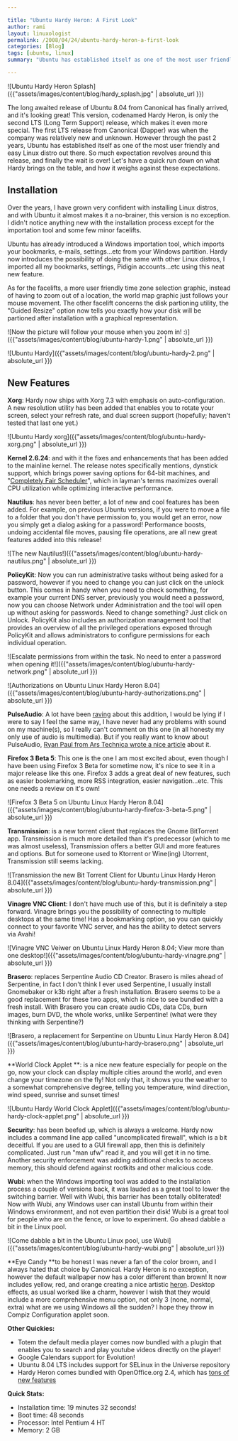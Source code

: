 ```yaml
---

title: "Ubuntu Hardy Heron: A First Look"
author: rami
layout: linuxologist
permalink: /2008/04/24/ubuntu-hardy-heron-a-first-look
categories: [Blog]
tags: [ubuntu, linux]
summary: "Ubuntu has established itself as one of the most user friendly and easy Linux distro out there. So much expectation revolves around this release, and finally the wait is over! Let's have a quick run down on what Hardy brings on the table, and how it weighs against these expectations."

---
```


![Ubuntu Hardy Heron Splash]({{"assets/images/content/blog/hardy_splash.jpg" | absolute_url }})

The long awaited release of Ubuntu 8.04 from Canonical has finally arrived, and it's looking great! This version, codenamed Hardy Heron, is only the second LTS (Long Term Support) release, which makes it even more special. The first LTS release from Canonical (Dapper) was when the company was relatively new and unknown. However through the past 2 years, Ubuntu has established itself as one of the most user friendly and easy Linux distro out there. So much expectation revolves around this release, and finally the wait is over! Let's have a quick run down on what Hardy brings on the table, and how it weighs against these expectations.

## Installation

Over the years, I have grown very confident with installing Linux distros, and with Ubuntu it almost makes it a no-brainer, this version is no exception. I didn't notice anything new with the installation process except for the importation tool and some few minor facelifts.

Ubuntu has already introduced a Windows importation tool, which imports your bookmarks, e-mails, settings...etc from your Windows partition. Hardy now introduces the possibility of doing the same with other Linux distros, I imported all my bookmarks, settings, Pidigin accounts...etc using this neat new feature.

As for the facelifts, a more user friendly time zone selection graphic, instead of having to zoom out of a location, the world map graphic just follows your mouse movement. The other facelift concerns the disk partioning utility, the "Guided Resize" option now tells you exactly how your disk will be partioned after installation with a graphical representation.

![Now the picture will follow your mouse when you zoom in! :)]({{"assets/images/content/blog/ubuntu-hardy-1.png" | absolute_url }})

![Ubuntu Hardy]({{"assets/images/content/blog/ubuntu-hardy-2.png" | absolute_url }})

## New Features

**Xorg**: Hardy now ships with Xorg 7.3 with emphasis on auto-configuration. A new resolution utility has been added that enables you to rotate your screen, select your refresh rate, and dual screen support (hopefully; haven't tested that last one yet.)

![Ubuntu Hardy xorg]({{"assets/images/content/blog/ubuntu-hardy-xorg.png" | absolute_url }})

**Kernel 2.6.24**: and with it the fixes and enhancements that has been added to the mainline kernel. The release notes specifically mentions, dynstick support, which brings power saving options for 64-bit machines, and "[Completely Fair Scheduler](http://kerneltrap.org/node/8059)", which in layman's terms maximizes overall CPU utilization while optimizing interactive performance.

**Nautilus**: has never been better, a lot of new and cool features has been added. For example, on previous Ubuntu versions, if you were to move a file to a folder that you don't have permission to, you would get an error, now you simply get a dialog asking for a password! Performance boosts, undoing accidental file moves, pausing file operations, are all new great features added into this release!

![The new Nautilus!]({{"assets/images/content/blog/ubuntu-hardy-nautilus.png" | absolute_url }})

**PolicyKit**: Now you can run administrative tasks without being asked for a password, however if you need to change you can just click on the unlock button. This comes in handy when you need to check something, for example your current DNS server, previously you would need a password, now you can choose Network under Administration and the tool will open up without asking for passwords. Need to change something? Just click on Unlock. PolicyKit also includes an authorization management tool that provides an overview of all the privileged operations exposed through PolicyKit and allows administrators to configure permissions for each individual operation.

![Escalate permissions from within the task. No need to enter a password when opening it!]({{"assets/images/content/blog/ubuntu-hardy-network.png" | absolute_url }}) 

![Authorizations on Ubuntu Linux Hardy Heron 8.04]({{"assets/images/content/blog/ubuntu-hardy-authorizations.png" | absolute_url }})

**PulseAudio**: A lot have been [raving](http://arstechnica.com/journals/linux.ars/2007/10/17/pulseaudio-to-bring-earcandy-to-linux) about this addition, I would be lying if I were to say I feel the same way, I have never had any problems with sound on my machine(s), so I really can't comment on this one (in all honesty my only use of audio is multimedia). But if you really want to know about PulseAudio, [Ryan Paul from Ars Technica wrote a nice article](http://arstechnica.com/journals/linux.ars/2007/10/17/pulseaudio-to-bring-earcandy-to-linux) about it.

**Firefox 3 Beta 5**: This one is the one I am most excited about, even though I have been using Firefox 3 Beta for sometime now, it's nice to see it in a major release like this one. Firefox 3 adds a great deal of new features, such as easier bookmarking, more RSS integration, easier navigation...etc. This one needs a review on it's own! 

![Firefox 3 Beta 5 on Ubuntu Linux Hardy Heron 8.04]({{"assets/images/content/blog/ubuntu-hardy-firefox-3-beta-5.png" | absolute_url }})

**Transmission**: is a new torrent client that replaces the Gnome BitTorrent app. Transmission is much more detailed than it's predecessor (which to me was almost useless), Transmission offers a better GUI and more features and options. But for someone used to Ktorrent or Wine(ing) Utorrent, Transmission still seems lacking.

![Transmission the new Bit Torrent Client for Ubuntu Linux Hardy Heron 8.04]({{"assets/images/content/blog/ubuntu-hardy-transmission.png" | absolute_url }})

**Vinagre VNC Client**: I don't have much use of this, but it is definitely a step forward. Vinagre brings you the possibility of connecting to multiple desktops at the same time! Has a bookmarking option, so you can quickly connect to your favorite VNC server, and has the ability to detect servers via Avahi!

![Vinagre VNC Veiwer on Ubuntu Linux Hardy Heron 8.04; View more than one desktop!]({{"assets/images/content/blog/ubuntu-hardy-vinagre.png" | absolute_url }})

**Brasero**: replaces Serpentine Audio CD Creator. Brasero is miles ahead of Serpentine, in fact I don't think I ever used Serpentine, I usually install Gnomebaker or k3b right after a fresh installation. Brasero seems to be a good replacement for these two apps, which is nice to see bundled with a fresh install. With Brasero you can create audio CDs, data CDs, burn images, burn DVD, the whole works, unlike Serpentine! (what were they thinking with Serpentine?)

![Brasero, a replacement for Serpentine on Ubuntu Linux Hardy Heron 8.04]({{"assets/images/content/blog/ubuntu-hardy-brasero.png" | absolute_url }})

**World Clock Applet **: is a nice new feature especially for people on the go, now your clock can display multiple cities around the world, and even change your timezone on the fly! Not only that, it shows you the weather to a somewhat comprehensive degree, telling you temperature, wind direction, wind speed, sunrise and sunset times!  

![Ubuntu Hardy World Clock Applet]({{"assets/images/content/blog/ubuntu-hardy-clock-applet.png" | absolute_url }})

**Security**: has been beefed up, which is always a welcome. Hardy now includes a command line app called "uncomplicated firewall", which is a bit deceitful. If you are used to a GUI firewall app, then this is definitely complicated. Just run "man ufw" read it, and you will get it in no time. Another security enforcement was adding additional checks to access memory, this should defend against rootkits and other malicious code.

**Wubi**: when the Windows importing tool was added to the installation process a couple of versions back, it was lauded as a great tool to lower the switching barrier. Well with Wubi, this barrier has been totally obliterated! Now with Wubi, any Windows user can install Ubuntu from within their Windows environment, and not even partition their disk! Wubi is a great tool for people who are on the fence, or love to experiment. Go ahead dabble a bit in the Linux pool. 

![Come dabble a bit in the Ubuntu Linux pool, use Wubi]({{"assets/images/content/blog/ubuntu-hardy-wubi.png" | absolute_url }})

**Eye Candy **to be honest I was never a fan of the color brown, and I always hated that choice by Canonical. Hardy Heron is no exception, however the default wallpaper now has a color different than brown! It now includes yellow, red, and orange creating a nice artistic [heron](http://en.wikipedia.org/wiki/Heron). Desktop effects, as usual worked like a charm, however I wish that they would include a more comprehensive menu option, not only 3 (none, normal, extra) what are we using Windows all the sudden? I hope they throw in Compiz Configuration applet soon.

**Other Quickies:**

* Totem the default media player comes now bundled with a plugin that enables you to search and play youtube videos directly on the player!
* Google Calendars support for Evolution!
* Ubuntu 8.04 LTS includes support for SELinux in the Universe repository
* Hardy Heron comes bundled with OpenOffice.org 2.4, which has [tons of new features](http://wiki.services.openoffice.org/wiki/New_Features_2.4)

**Quick Stats:**

* Installation time: 19 minutes 32 seconds!
* Boot time: 48 seconds
* Processor: Intel Pentium 4 HT
* Memory: 2 GB
